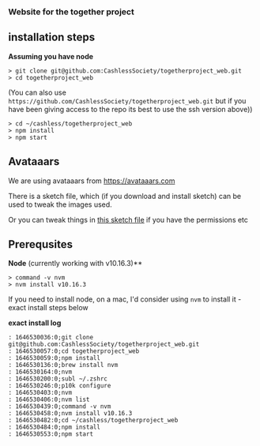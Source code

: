 ### Website for the together project


## installation steps 

**Assuming you have node**

```
> git clone git@github.com:CashlessSociety/togetherproject_web.git
> cd togetherproject_web
```
(You can also use `https://github.com/CashlessSociety/togetherproject_web.git` but if you have been giving access to the repo its best to use the ssh version above))

```
> cd ~/cashless/togetherproject_web
> npm install
> npm start 
```

## Avataaars 

We are using avataaars from https://avataaars.com

There is a sketch file, which (if you download and install sketch) can be used to tweak the images used. 

Or you can tweak things in [this sketch file](https://sketch.com/s/ddf3016e-b669-4d6e-93f1-72e7f82533b7) if you have the permissions etc

## Prerequsites 

**Node**
(currently working with v10.16.3)**

```
> command -v nvm
> nvm install v10.16.3
```

If you need to install node, on a mac, I'd consider using `nvm` to install it - exact install steps below


**exact install log**
```
: 1646530036:0;git clone git@github.com:CashlessSociety/togetherproject_web.git
: 1646530057:0;cd togetherproject_web
: 1646530059:0;npm install
: 1646530136:0;brew install nvm
: 1646530164:0;nvm
: 1646530200:0;subl ~/.zshrc
: 1646530246:0;p10k configure
: 1646530403:0;nvm 
: 1646530406:0;nvm list
: 1646530439:0;command -v nvm
: 1646530458:0;nvm install v10.16.3
: 1646530482:0;cd ~/cashless/togetherproject_web
: 1646530484:0;npm install
: 1646530553:0;npm start
